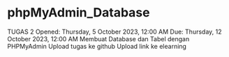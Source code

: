 # phpMyAdmin_Database
TUGAS 2 Opened: Thursday, 5 October 2023, 12:00 AM Due: Thursday, 12 October 2023, 12:00 AM Membuat Database dan Tabel dengan PHPMyAdmin Upload tugas ke github Upload link ke elearning

